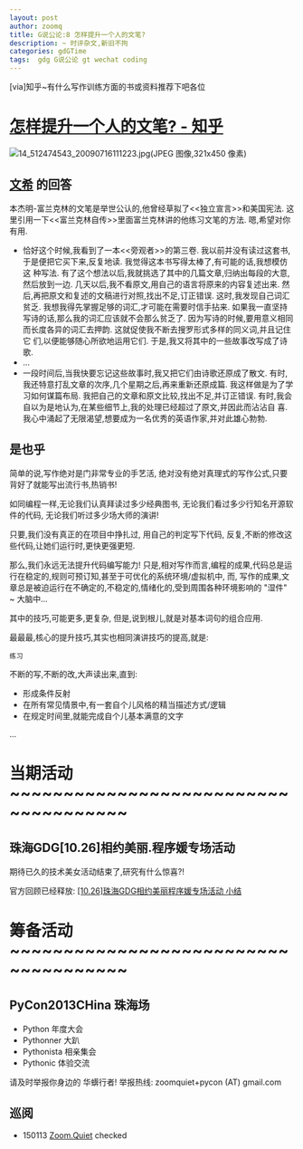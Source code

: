 ```yaml
---
layout: post
author: zoomq
title: G说公论:8 怎样提升一个人的文笔?
description: ~ 时评杂文,新旧不拘
categories: gdGTime
tags:  gdg G说公论 gt wechat coding
---
```


[via]知乎~有什么写作训练方面的书或资料推荐下吧各位 



# [怎样提升一个人的文笔? - 知乎](http://www.zhihu.com/question/19591218/answer/17440635)

![14_512474543_20090716111223.jpg(JPEG 图像,321x450 像素)](http://image.dili360.com/news/dlsk/dlzh/2009/0716/14_512474543_20090716111223.jpg)


## [文希](http://www.zhihu.com/people/wen-xi-79) 的回答

本杰明-富兰克林的文笔是举世公认的,他曾经草拟了<<独立宣言>>和美国宪法. 
这里引用一下<<富兰克林自传>>里面富兰克林讲的他练习文笔的方法. 
嗯,希望对你有用. 

<!--more-->

- 恰好这个时候,我看到了一本<<旁观者>>的第三卷. 我以前并没有读过这套书,于是便把它买下来,反复地读. 我觉得这本书写得太棒了,有可能的话,我想模仿这 种写法. 有了这个想法以后,我就挑选了其中的几篇文章,归纳出每段的大意,然后放到一边. 几天以后,我不看原文,用自己的语言将原来的内容复述出来. 然 后,再把原文和复述的文稿进行对照,找出不足,订正错误. 这时,我发现自己词汇贫乏. 我想我得先掌握足够的词汇,才可能在需要时信手拈来. 如果我一直坚持 写诗的话,那么我的词汇应该就不会那么贫乏了. 因为写诗的时候,要用意义相同而长度各异的词汇去押韵. 这就促使我不断去搜罗形式多样的同义词,并且记住它 们,以便能够随心所欲地运用它们. 于是,我又将其中的一些故事改写成了诗歌. 
- ...
- 一段时间后,当我快要忘记这些故事时,我又把它们由诗歌还原成了散文. 有时,我还特意打乱文章的次序,几个星期之后,再来重新还原成篇. 我这样做是为了学 习如何谋篇布局. 我把自己的文章和原文比较,找出不足,并订正错误. 有时,我会自以为是地认为,在某些细节上,我的处理已经超过了原文,并因此而沾沾自 喜. 我心中涌起了无限渴望,想要成为一名优秀的英语作家,并对此雄心勃勃. 



## 是也乎

简单的说,写作绝对是门非常专业的手艺活,
绝对没有绝对真理式的写作公式,只要背好了就能写出流行书,热销书!

如同编程一样,无论我们认真拜读过多少经典图书,
无论我们看过多少行知名开源软件的代码,
无论我们听过多少场大师的演讲!

只要,我们没有真正的在项目中挣扎过, 用自己的判定写下代码,
反复,不断的修改这些代码,让她们运行时,更快更强更短.

那么,我们永远无法提升代码编写能力!
只是,相对写作而言,编程的成果,代码总是运行在稳定的,规则可预订知,甚至于可优化的系统环境/虚拟机中,
而, 写作的成果,文章总是被迫运行在不确定的,不稳定的,情绪化的,受到周围各种环境影响的
"湿件" ~ 大脑中...

其中的技巧,可能更多,更复杂,
但是,说到根儿,就是对基本词句的组合应用.

最最最,核心的提升技巧,其实也相同演讲技巧的提高,就是:

    练习

不断的写,不断的改,大声读出来,直到:

- 形成条件反射
- 在所有常见情景中,有一套自个儿风格的精当描述方式/逻辑
- 在规定时间里,就能完成自个儿基本满意的文字

...





# 当期活动 ~~~~~~~~~~~~~~~~~~~~~~~~~~~~~~~~~~~~~

## 珠海GDG[10.26]相约美丽.程序媛专场活动

期待已久的技术美女活动结束了,研究有什么惊喜?!

官方回顾已经释放:
[[10.26]珠海GDG相约美丽程序媛专场活动 小结](http://www.chinagdg.com/thread-3131-1-1.html)

# 筹备活动 ~~~~~~~~~~~~~~~~~~~~~~~~~~~~~~~~~~~~~

## PyCon2013CHina 珠海场

- Python 年度大会
- Pythonner 大趴
- Pythonista 相亲集会
- Pythonic 体验交流

请及时举报你身边的 华蠎行者!
举报热线: zoomquiet+pycon (AT) gmail.com



## 巡阅
- 150113 [Zoom.Quiet](http://zoomquiet.io/) checked




